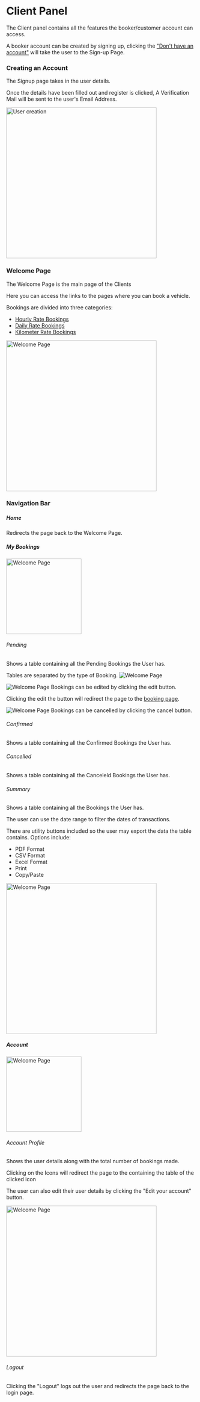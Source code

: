 # Client Panel

The Client panel contains all the features the booker/customer account can access.

A booker account can be created by signing up, clicking the ["Don't have an account"](clients.md#Creating-an-Account) will take the user to the Sign-up Page.

### Creating an Account

The Signup page takes in the user details.

Once the details have been filled out and register is clicked, A Verification Mail will be sent to the user's Email Address.


<img src="./media/Client/signup.jpg"
     alt="User creation"
     style="margin-left: auto; margin-right: auto; height: 400px" />

### Welcome Page

The Welcome Page is the main page of the Clients

Here you can access the links to the pages where you can book a vehicle.

Bookings are divided into three categories:
- [Hourly Rate Bookings](clients.md#Hourly-Rate-Bookings)
- [Daily Rate Bookings](clients.md#Daily-Rate-Bookings)
- [Kilometer Rate Bookings](clients.md#Kilometer-Rate-Bookings)


<img src="./media/Client/welcome.jpg"
     alt="Welcome Page"
     style="margin-left: auto; margin-right: auto; height: 400px" />


### Navigation Bar

##### Home

Redirects the page back to the Welcome Page.

##### My Bookings
<img src="./media/Client/nav1.jpg"
     alt="Welcome Page"
     style="margin-left: auto; margin-right: auto; height: 200px" />   

###### Pending
Shows a table containing all the Pending Bookings the User has.

Tables are separated by the type of Booking.
<img src="./media/Client/bookingtables.jpg"
     alt="Welcome Page"
     style="margin-left: auto; margin-right: auto;" />


<img src="./media/Client/editbutton.jpg"
     alt="Welcome Page"
     style="margin-left: auto; margin-right: auto;" />
Bookings can be edited by clicking the edit button.

Clicking the edit the button will redirect the page to the [booking page](booking.md#Bookings).

<img src="./media/Client/cancelbutton.jpg"
     alt="Welcome Page"
     style="margin-left: auto; margin-right: auto;" />
Bookings can be cancelled by clicking the cancel button.

###### Confirmed
Shows a table containing all the Confirmed Bookings the User has.
###### Cancelled
Shows a table containing all the Canceleld Bookings the User has.
###### Summary
Shows a table containing all the Bookings the User has.

The user can use the date range to filter the dates of transactions.


There are utility buttons included so the user may export the data the table contains.
Options include:
- PDF Format
- CSV Format
- Excel Format
- Print
- Copy/Paste

<img src="./media/Client/summary.jpg"
     alt="Welcome Page"
     style="margin-left: auto; margin-right: auto; height: 400px" />

##### Account
<img src="./media/Client/nav2.jpg"
     alt="Welcome Page"
     style="margin-left: auto; margin-right: auto; height: 200px" />

###### Account Profile

Shows the user details along with the total number of bookings made.

Clicking on the Icons will redirect the page to the containing the table of the clicked icon

The user can also edit their user details by clicking the "Edit your account" button.

<img src="./media/Client/profile.jpg"
     alt="Welcome Page"
     style="margin-left: auto; margin-right: auto; height: 400px" />

###### Logout

Clicking the "Logout" logs out the user and redirects the page back to the login page.



